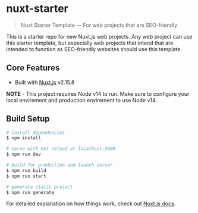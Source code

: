 # nuxt-starter

> Nuxt Starter Template — For web projects that are SEO-friendly

This is a starter repo for new Nuxt.js web projects. Any web project can use this starter template, but especially web projects that intend that are intended to function as SEO-friendly websites should use this template.

## Core Features

- Built with [Nuxt.js](https://nuxtjs.org) v2.15.8


**NOTE** - This project requires Node v14 to run. Make sure to configure your local envirement and production envirement to use Node v14.

## Build Setup

```bash
# install dependencies
$ npm install

# serve with hot reload at localhost:3000
$ npm run dev

# build for production and launch server
$ npm run build
$ npm run start

# generate static project
$ npm run generate
```

For detailed explanation on how things work, check out [Nuxt.js docs](https://nuxtjs.org).
